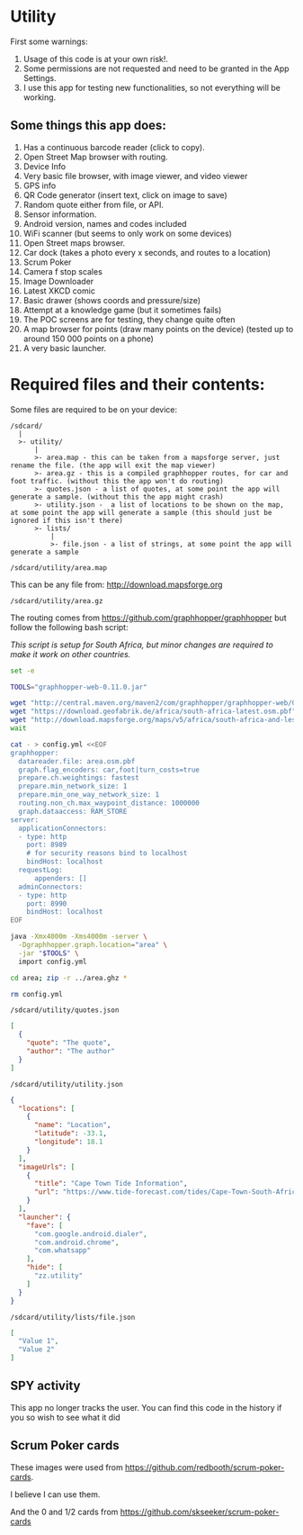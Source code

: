 # Utility

First some warnings:

1. Usage of this code is at your own risk!.
3. Some permissions are not requested and need to be granted in the App Settings.
4. I use this app for testing new functionalities, so not everything will be working.

## Some things this app does:

1. Has a continuous barcode reader (click to copy).
2. Open Street Map browser with routing.
3. Device Info
4. Very basic file browser, with image viewer, and video viewer
5. GPS info
6. QR Code generator (insert text, click on image to save)
7. Random quote either from file, or API.
8. Sensor information.
9. Android version, names and codes included
10. WiFi scanner (but seems to only work on some devices)
12. Open Street maps browser.
13. Car dock (takes a photo every x seconds, and routes to a location)
14. Scrum Poker
15. Camera f stop scales
16. Image Downloader
17. Latest XKCD comic
18. Basic drawer (shows coords and pressure/size)
19. Attempt at a knowledge game (but it sometimes fails)
20. The POC screens are for testing, they change quite often
21. A map browser for points (draw many points on the device) (tested up to around 150 000 points on a phone)
22. A very basic launcher.

# Required files and their contents:

Some files are required to be on your device:

```
/sdcard/
  |
  >- utility/
      |
      >- area.map - this can be taken from a mapsforge server, just rename the file. (the app will exit the map viewer)
      >- area.gz - this is a compiled graphhopper routes, for car and foot traffic. (without this the app won't do routing)
      >- quotes.json - a list of quotes, at some point the app will generate a sample. (without this the app might crash)
      >- utility.json -  a list of locations to be shown on the map, at some point the app will generate a sample (this should just be ignored if this isn't there)
      >- lists/
          |
          >- file.json - a list of strings, at some point the app will generate a sample
```

`/sdcard/utility/area.map`

This can be any file from: <http://download.mapsforge.org>

`/sdcard/utility/area.gz`

The routing comes from <https://github.com/graphhopper/graphhopper> but follow the following bash script:

*This script is setup for South Africa, but minor changes are required to make it work on other countries.*

```bash
set -e

TOOLS="graphhopper-web-0.11.0.jar"

wget "http://central.maven.org/maven2/com/graphhopper/graphhopper-web/0.11.0/$TOOLS" -O $TOOLS &
wget "https://download.geofabrik.de/africa/south-africa-latest.osm.pbf" -O area.osm.pbf &
wget "http://download.mapsforge.org/maps/v5/africa/south-africa-and-lesotho.map" -O area.map &
wait

cat - > config.yml <<EOF
graphhopper:
  datareader.file: area.osm.pbf
  graph.flag_encoders: car,foot|turn_costs=true
  prepare.ch.weightings: fastest
  prepare.min_network_size: 1
  prepare.min_one_way_network_size: 1
  routing.non_ch.max_waypoint_distance: 1000000
  graph.dataaccess: RAM_STORE
server:
  applicationConnectors:
  - type: http
    port: 8989
    # for security reasons bind to localhost
    bindHost: localhost
  requestLog:
      appenders: []
  adminConnectors:
  - type: http
    port: 8990
    bindHost: localhost
EOF

java -Xmx4000m -Xms4000m -server \
  -Dgraphhopper.graph.location="area" \
  -jar "$TOOLS" \
  import config.yml

cd area; zip -r ../area.ghz *

rm config.yml
```

`/sdcard/utility/quotes.json`

```json
[
  {
    "quote": "The quote",
    "author": "The author"
  }
]
```

`/sdcard/utility/utility.json`

```json
{
  "locations": [
    {
      "name": "Location",
      "latitude": -33.1,
      "longitude": 18.1
    }
  ],
  "imageUrls": [
    {
      "title": "Cape Town Tide Information",
      "url": "https://www.tide-forecast.com/tides/Cape-Town-South-Africa.png"
    }
  ],
  "launcher": {
    "fave": [
      "com.google.android.dialer",
      "com.android.chrome",
      "com.whatsapp"
    ],
    "hide": [
      "zz.utility"
    ]
  }
}

```

`/sdcard/utility/lists/file.json`

```json
[
  "Value 1",
  "Value 2"
]
```

## SPY activity

This app no longer tracks the user. You can find this code in the history if you so wish to see what it did

## Scrum Poker cards

These images were used from <https://github.com/redbooth/scrum-poker-cards>.

I believe I can use them.

And the 0 and 1/2 cards from <https://github.com/skseeker/scrum-poker-cards>